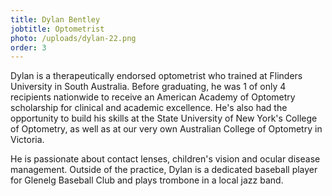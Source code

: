 ```yaml
---
title: Dylan Bentley
jobtitle: Optometrist
photo: /uploads/dylan-22.png
order: 3
---
```


Dylan is a therapeutically endorsed optometrist who trained at Flinders University in South Australia. Before graduating, he was 1 of only 4 recipients nationwide to receive an American Academy of Optometry scholarship for clinical and academic excellence. He's also had the opportunity to build his skills at the State University of New York's College of Optometry, as well as at our very own Australian College of Optometry in Victoria.

He is passionate about contact lenses, children's vision and ocular disease management. Outside of the practice, Dylan is a dedicated baseball player for Glenelg Baseball Club and plays trombone in a local jazz band.
